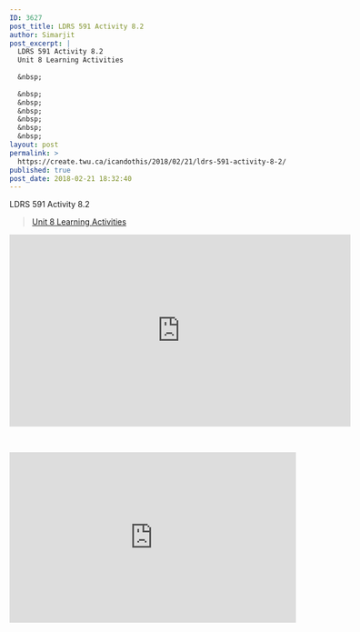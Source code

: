 ```yaml
---
ID: 3627
post_title: LDRS 591 Activity 8.2
author: Simarjit
post_excerpt: |
  LDRS 591 Activity 8.2
  Unit 8 Learning Activities
  
  &nbsp;
  
  &nbsp;
  &nbsp;
  &nbsp;
  &nbsp;
  &nbsp;
  &nbsp;
layout: post
permalink: >
  https://create.twu.ca/icandothis/2018/02/21/ldrs-591-activity-8-2/
published: true
post_date: 2018-02-21 18:32:40
---
```

LDRS 591 Activity 8.2

<blockquote class="wp-embedded-content" data-secret="zLPZiJplAb"><a href="https://create.twu.ca/ldrs591-sp18/unit-8-learning-activities/">Unit 8 Learning Activities</a></p></blockquote>



<iframe class="wp-embedded-content" sandbox="allow-scripts" security="restricted" src="https://create.twu.ca/ldrs591-sp18/unit-8-learning-activities/embed/#?secret=zLPZiJplAb" data-secret="zLPZiJplAb" width="600" height="338" title="&#8220;Unit 8 Learning Activities&#8221; &#8212; Leadership 591: Scholarly Inquiry" frameborder="0" marginwidth="0" marginheight="0" scrolling="no"></iframe>

&nbsp;

<iframe width="100%" height="300" scrolling="no" frameborder="no" src="https://w.soundcloud.com/player/?url=https%3A%2F%2Fapi.soundcloud.com%2Ftracks%2F403251549&visual=true&color=%23ff5500&auto_play=false&hide_related=false&show_comments=true&show_user=true&show_reposts=false&show_teaser=true"></iframe>

&nbsp;

&nbsp;

&nbsp;

&nbsp;

&nbsp;

&nbsp;